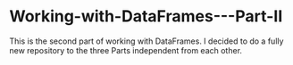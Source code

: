 # Working-with-DataFrames---Part-II
This is the second part of working with DataFrames. I decided to do a fully new repository to the three Parts independent from each other.
